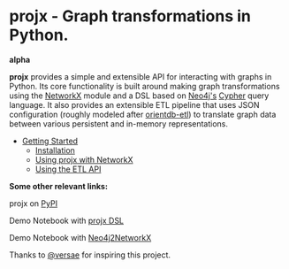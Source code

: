 # projx - Graph transformations in Python.

**alpha**

**projx** provides a simple and extensible API for interacting with graphs in Python. Its core functionality is built around making graph transformations using the [NetworkX](https://networkx.github.io/) module and a DSL based on [Neo4j's](http://neo4j.com/) [Cypher](http://neo4j.com/docs/stable/cypher-query-lang.html) query language. It also provides an extensible ETL pipeline that uses JSON configuration (roughly modeled after [orientdb-etl](https://github.com/orientechnologies/orientdb-etl/wiki)) to translate graph data between various persistent and in-memory representations.


- [Getting Started](getting-started.md)
    - [Installation](getting-started.md#installation)
    - [Using projx with NetworkX](getting-started.md#using-projx-with-networkx)
    - [Using the ETL API](getting-started.md#using-the-etl-api)



**Some other relevant links:**

projx on [PyPI](https://pypi.python.org/pypi/projx)

Demo Notebook with [projx DSL](http://bit.ly/1EiMaMt)

Demo Notebook with [Neo4j2NetworkX](http://nbviewer.ipython.org/github/davebshow/projx/blob/master/projx_neo4j_demo.ipynb)

Thanks to [@versae](https://github.com/versae) for inspiring this project.
